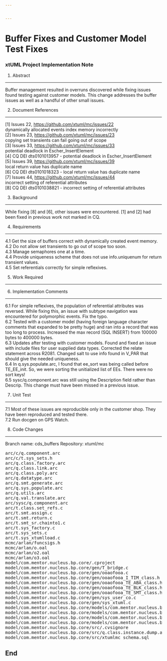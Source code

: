 ```yaml
---


---
```


# Buffer Fixes and Customer Model Test Fixes
### xtUML Project Implementation Note


1. Abstract
-----------
Buffer management resulted in overruns discovered while fixing issues found
testing against customer models.  This change addresses the buffer issues
as well as a handful of other small issues.

2. Document References
----------------------
[1] Issues 22, https://github.com/xtuml/mc/issues/22  
    dynamically allocated events index memory incorrectly  
[2] Issues 23, https://github.com/xtuml/mc/issues/23  
    copying set transients can fail going out of scope  
[3] Issues 33, https://github.com/xtuml/mc/issues/33  
    potential deadlock in Escher_InsertElement  
[4] CQ DEI dts0101013957 - potential deadlock in Escher_InsertElement  
[5] Issues 39, https://github.com/xtuml/mc/issues/39  
    local return value has duplicate name  
[6] CQ DEI dts0101018323 - local return value has duplicate name  
[7] Issues 44, https://github.com/xtuml/mc/issues/44  
    incorrect setting of referential attributes  
[8] CQ DEI dts0101038821 - incorrect setting of referential attributes  

3. Background
-------------
While fixing [8] and [6], other issues were encountered.  [1] and [2]
had been fixed in previous work not marked in CQ.

4. Requirements
---------------
4.1  Get the size of buffers correct with dynamically created event memory.  
4.2  Do not allow set transients to go out of scope too soon.  
4.3  Manage semaphores one at a time.  
4.4  Provide uniqueness scheme that does not use info.uniquenum for return
     transient values.  
4.5  Set referentials correctly for simple reflexives.  

5. Work Required
----------------
     
6. Implementation Comments
--------------------------
6.1 For simple reflexives, the population of referential attributes was
    reversed.  While fixing this, an issue with subtype navigation was
    encountered for polymorphic events.  Fix the typo.  
6.2 Tested with a customer model (having foreign language character
    comments that expanded to be pretty huge) and ran into a record that
    was too long to process.  Increased the max record (SQL INSERT) from
    100000 bytes to 400000 bytes.  
6.3 Updates after testing with customer models.  Found and fixed an
    issue with include files for user supplied data types.  Corrected the
    relate statement across R2081.  Changed salt to use info found in V_PAR
    that should give the needed uniqueness.  
6.4 In q.sys.populate.arc, I found that ee_sort was being called before
    TE_EE_init.  So, we were sorting the unitialized list of EEs.  There were
    no sort keys!  
6.5 sysc/q.component.arc was still using the Description field rather than
    Descrip.  This change must have been missed in a previous issue.  

7. Unit Test
------------
7.1  Most of these issues are reproducible only in the customer shop.
     They have been reproduced and tested there.  
7.2  Run docgen on GPS Watch.

8. Code Changes
---------------
Branch name:  cds_buffers 
Repository:  xtuml/mc 

<pre>
arc/c/q.component.arc
arc/c/t.sys_sets.h
arc/q.class.factory.arc
arc/q.class.link.arc
arc/q.class.poly.arc
arc/q.datatype.arc
arc/q.smt.generate.arc
arc/q.sys.populate.arc
arc/q.utils.arc
arc/q.val.translate.arc
arc/sysc/q.component.arc
arc/t.class.set_refs.c
arc/t.smt.assign.c
arc/t.smt.return.c
arc/t.smt_sr.chainto1.c
arc/t.sys_factory.c
arc/t.sys_sets.c
arc/t.sys_xtumlload.c
mcmc/arlan/funcsigs.h
mcmc/arlan/o.oal
mcmc/arlan/o2.oal
mcmc/arlan/o3.oal
model/com.mentor.nucleus.bp.core/.cproject
model/com.mentor.nucleus.bp.core/gen/T_bridge.c
model/com.mentor.nucleus.bp.core/gen/ooaofooa.c
model/com.mentor.nucleus.bp.core/gen/ooaofooa_I_TIM_class.h
model/com.mentor.nucleus.bp.core/gen/ooaofooa_TE_ABA_class.h
model/com.mentor.nucleus.bp.core/gen/ooaofooa_TE_BLK_class.h
model/com.mentor.nucleus.bp.core/gen/ooaofooa_TE_SMT_class.h
model/com.mentor.nucleus.bp.core/gen/sys_user_co.c
model/com.mentor.nucleus.bp.core/gen/sys_xtuml.c
model/com.mentor.nucleus.bp.core/models/com.mentor.nucleus.bp.core/components/ooaofooa/ooaofooa/afun/afun.xtuml
model/com.mentor.nucleus.bp.core/models/com.mentor.nucleus.bp.core/components/ooaofooa/ooaofooa/afunmark/afunmark.xtuml
model/com.mentor.nucleus.bp.core/models/com.mentor.nucleus.bp.core/components/ooaofooa/ooaofooa/afunsmt/afunsmt.xtuml
model/com.mentor.nucleus.bp.core/models/com.mentor.nucleus.bp.core/components/ooaofooa/ooaofooa/afunval/afunval.xtuml
model/com.mentor.nucleus.bp.core/src/.cvsignore
model/com.mentor.nucleus.bp.core/src/q.class.instance.dump.arc
model/com.mentor.nucleus.bp.core/src/xtumlmc_schema.sql
</pre>

End
---

